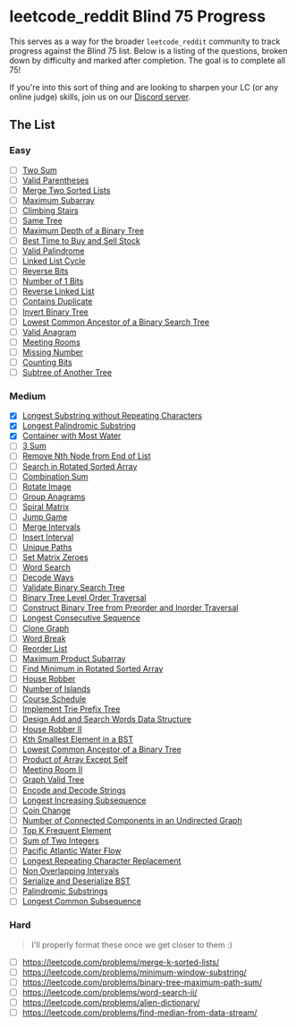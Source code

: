 # leetcode_reddit Blind 75 Progress

This serves as a way for the broader `leetcode_reddit` community to track progress against the Blind 75 list. Below is a listing of the questions, broken down by difficulty and marked after completion. The goal is to complete all 75!

If you're into this sort of thing and are looking to sharpen your LC (or any online judge) skills, join us on our [Discord server](https://discord.gg/q3qfBt3ZkQ).

## The List

### Easy

- [ ] [Two Sum](https://leetcode.com/problems/two-sum/)
- [ ] [Valid Parentheses](https://leetcode.com/problems/valid-parentheses/)
- [ ] [Merge Two Sorted Lists](https://leetcode.com/problems/merge-two-sorted-lists/)
- [ ] [Maximum Subarray](https://leetcode.com/problems/maximum-subarray/)
- [ ] [Climbing Stairs](https://leetcode.com/problems/climbing-stairs/)
- [ ] [Same Tree](https://leetcode.com/problems/same-tree/)
- [ ] [Maximum Depth of a Binary Tree](https://leetcode.com/problems/maximum-depth-of-binary-tree/)
- [ ] [Best Time to Buy and Sell Stock](https://leetcode.com/problems/best-time-to-buy-and-sell-stock/)
- [ ] [Valid Palindrome](https://leetcode.com/problems/valid-palindrome/)
- [ ] [Linked List Cycle](https://leetcode.com/problems/linked-list-cycle/)
- [ ] [Reverse Bits](https://leetcode.com/problems/reverse-bits/)
- [ ] [Number of 1 Bits](https://leetcode.com/problems/number-of-1-bits/)
- [ ] [Reverse Linked List](https://leetcode.com/problems/reverse-linked-list/)
- [ ] [Contains Duplicate](https://leetcode.com/problems/contains-duplicate/)
- [ ] [Invert Binary Tree](https://leetcode.com/problems/invert-binary-tree/)
- [ ] [Lowest Common Ancestor of a Binary Search Tree](https://leetcode.com/problems/lowest-common-ancestor-of-a-binary-search-tree/)
- [ ] [Valid Anagram](https://leetcode.com/problems/valid-anagram/)
- [ ] [Meeting Rooms](https://leetcode.com/problems/meeting-rooms/)
- [ ] [Missing Number](https://leetcode.com/problems/missing-number/)
- [ ] [Counting Bits](https://leetcode.com/problems/counting-bits/)
- [ ] [Subtree of Another Tree](https://leetcode.com/problems/subtree-of-another-tree/)
### Medium

- [x] [Longest Substring without Repeating Characters](https://leetcode.com/problems/longest-substring-without-repeating-characters)
- [x] [Longest Palindromic Substring](https://leetcode.com/problems/longest-palindromic-substring/)
- [x] [Container with Most Water](https://leetcode.com/problems/container-with-most-water/)
- [ ] [3 Sum](https://leetcode.com/problems/3sum/)
- [ ] [Remove Nth Node from End of List](https://leetcode.com/problems/remove-nth-node-from-end-of-list/)
- [ ] [Search in Rotated Sorted Array](https://leetcode.com/problems/search-in-rotated-sorted-array/)
- [ ] [Combination Sum](https://leetcode.com/problems/combination-sum/)
- [ ] [Rotate Image](https://leetcode.com/problems/rotate-image/)
- [ ] [Group Anagrams](https://leetcode.com/problems/group-anagrams/)
- [ ] [Spiral Matrix](https://leetcode.com/problems/spiral-matrix/)
- [ ] [Jump Game](https://leetcode.com/problems/jump-game/)
- [ ] [Merge Intervals](https://leetcode.com/problems/merge-intervals/)
- [ ] [Insert Interval](https://leetcode.com/problems/insert-interval/)
- [ ] [Unique Paths](https://leetcode.com/problems/unique-paths/)
- [ ] [Set Matrix Zeroes](https://leetcode.com/problems/set-matrix-zeroes/)
- [ ] [Word Search](https://leetcode.com/problems/word-search/)
- [ ] [Decode Ways](https://leetcode.com/problems/decode-ways/)
- [ ] [Validate Binary Search Tree](https://leetcode.com/problems/validate-binary-search-tree/)
- [ ] [Binary Tree Level Order Traversal](https://leetcode.com/problems/binary-tree-level-order-traversal/)
- [ ] [Construct Binary Tree from Preorder and Inorder Traversal](https://leetcode.com/problems/construct-binary-tree-from-preorder-and-inorder-traversal/)
- [ ] [Longest Consecutive Sequence](https://leetcode.com/problems/longest-consecutive-sequence/)
- [ ] [Clone Graph](https://leetcode.com/problems/clone-graph/)
- [ ] [Word Break](https://leetcode.com/problems/word-break/)
- [ ] [Reorder List](https://leetcode.com/problems/reorder-list/)
- [ ] [Maximum Product Subarray](https://leetcode.com/problems/maximum-product-subarray/)
- [ ] [Find Minimum in Rotated Sorted Array](https://leetcode.com/problems/find-minimum-in-rotated-sorted-array/)
- [ ] [House Robber](https://leetcode.com/problems/house-robber/)
- [ ] [Number of Islands](https://leetcode.com/problems/number-of-islands/)
- [ ] [Course Schedule](https://leetcode.com/problems/course-schedule/)
- [ ] [Implement Trie Prefix Tree](https://leetcode.com/problems/implement-trie-prefix-tree/)
- [ ] [Design Add and Search Words Data Structure](https://leetcode.com/problems/design-add-and-search-words-data-structure/)
- [ ] [House Robber II](https://leetcode.com/problems/house-robber-ii/)
- [ ] [Kth Smallest Element in a BST](https://leetcode.com/problems/kth-smallest-element-in-a-bst/)
- [ ] [Lowest Common Ancestor of a Binary Tree](https://leetcode.com/problems/lowest-common-ancestor-of-a-binary-tree/)
- [ ] [Product of Array Except Self](https://leetcode.com/problems/product-of-array-except-self/)
- [ ] [Meeting Room II](https://leetcode.com/problems/meeting-rooms-ii/)
- [ ] [Graph Valid Tree](https://leetcode.com/problems/graph-valid-tree/)
- [ ] [Encode and Decode Strings](https://leetcode.com/problems/encode-and-decode-strings/)
- [ ] [Longest Increasing Subsequence](https://leetcode.com/problems/longest-increasing-subsequence/)
- [ ] [Coin Change](https://leetcode.com/problems/coin-change/)
- [ ] [Number of Connected Components in an Undirected Graph](https://leetcode.com/problems/number-of-connected-components-in-an-undirected-graph/)
- [ ] [Top K Frequent Element](https://leetcode.com/problems/top-k-frequent-elements/)
- [ ] [Sum of Two Integers](https://leetcode.com/problems/sum-of-two-integers/)
- [ ] [Pacific Atlantic Water Flow](https://leetcode.com/problems/pacific-atlantic-water-flow/)
- [ ] [Longest Repeating Character Replacement](https://leetcode.com/problems/longest-repeating-character-replacement/)
- [ ] [Non Overlapping Intervals](https://leetcode.com/problems/non-overlapping-intervals/)
- [ ] [Serialize and Deserialize BST](https://leetcode.com/problems/serialize-and-deserialize-bst/)
- [ ] [Palindromic Substrings](https://leetcode.com/problems/palindromic-substrings/)
- [ ] [Longest Common Subsequence](https://leetcode.com/problems/longest-common-subsequence/)

### Hard

> I'll properly format these once we get closer to them :)

- [ ] https://leetcode.com/problems/merge-k-sorted-lists/
- [ ] https://leetcode.com/problems/minimum-window-substring/
- [ ] https://leetcode.com/problems/binary-tree-maximum-path-sum/
- [ ] https://leetcode.com/problems/word-search-ii/
- [ ] https://leetcode.com/problems/alien-dictionary/
- [ ] https://leetcode.com/problems/find-median-from-data-stream/
